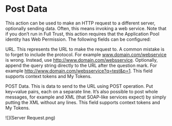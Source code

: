 # Post Data


This action can be used to make an HTTP request to a different server, optionally sending data. Often, this means invoking a web service. Note that if you don’t run in Full Trust, this action requires that the Application Pool identity has Web Permission. The following fields can be configured: 

URL. This represents the URL to make the request to. A common mistake is to forget to include the protocol. For example www.domain.com/webservice is wrong. Instead, use http://www.domain.com/websservice. Optionally, append the query string directly to the URL after the question mark. For example http://www.domain.com/websservice?q=test&p=1. This field supports context tokens and My Tokens.

POST Data. This is data to send to the URL using POST operation. Put key=value pairs, each on a separate line. It’s also possible to post whole messages, for example and XML (that SOAP-like services expect) by simply putting the XML without any lines. This field supports context tokens and My Tokens.

![](Server Request.png)

